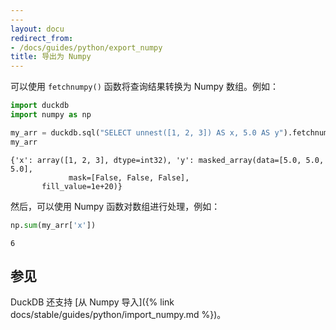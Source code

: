 ```yaml
---
---
layout: docu
redirect_from:
- /docs/guides/python/export_numpy
title: 导出为 Numpy
---
```


可以使用 `fetchnumpy()` 函数将查询结果转换为 Numpy 数组。例如：

```python
import duckdb
import numpy as np

my_arr = duckdb.sql("SELECT unnest([1, 2, 3]) AS x, 5.0 AS y").fetchnumpy()
my_arr
```

```text
{'x': array([1, 2, 3], dtype=int32), 'y': masked_array(data=[5.0, 5.0, 5.0],
             mask=[False, False, False],
       fill_value=1e+20)}
```

然后，可以使用 Numpy 函数对数组进行处理，例如：

```python
np.sum(my_arr['x'])
```

```text
6
```

## 参见

DuckDB 还支持 [从 Numpy 导入]({% link docs/stable/guides/python/import_numpy.md %})。